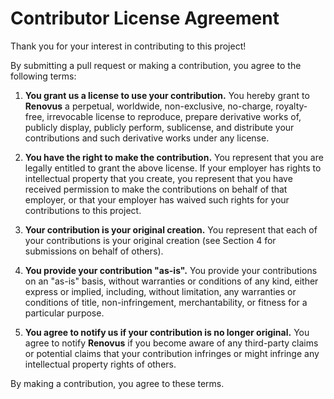 # Contributor License Agreement

Thank you for your interest in contributing to this project!

By submitting a pull request or making a contribution, you agree to the following terms:

1. **You grant us a license to use your contribution.**
   You hereby grant to **Renovus** a perpetual, worldwide, non-exclusive, no-charge, royalty-free, irrevocable license to reproduce, prepare derivative works of, publicly display, publicly perform, sublicense, and distribute your contributions and such derivative works under any license.

2. **You have the right to make the contribution.**
   You represent that you are legally entitled to grant the above license. If your employer has rights to intellectual property that you create, you represent that you have received permission to make the contributions on behalf of that employer, or that your employer has waived such rights for your contributions to this project.

3. **Your contribution is your original creation.**
   You represent that each of your contributions is your original creation (see Section 4 for submissions on behalf of others).

4. **You provide your contribution "as-is".**
   You provide your contributions on an "as-is" basis, without warranties or conditions of any kind, either express or implied, including, without limitation, any warranties or conditions of title, non-infringement, merchantability, or fitness for a particular purpose.

5. **You agree to notify us if your contribution is no longer original.**
   You agree to notify **Renovus** if you become aware of any third-party claims or potential claims that your contribution infringes or might infringe any intellectual property rights of others.

By making a contribution, you agree to these terms.
